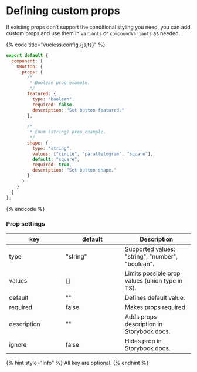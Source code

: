 # Defining custom props

If existing props don’t support the conditional styling you need, you can add custom props and use them in `variants` or `compoundVariants` as needed.

{% code title="vueless.config.{js,ts}" %}
```js
export default {
  component: {
    UButton: {
      props: {
        /* 
         * Boolean prop example.
         */
        featured: {
          type: "boolean",
          required: false,
          description: "Set button featured." 
        },
        
        /* 
         * Enum (string) prop example.
         */
        shape: {
          type: "string",
          values: ["circle", "parallelogram", "square"],
          default: "square",
          required: true,
          description: "Set button shape."
        }
      }
    }
  }
};
```
{% endcode %}

### Prop settings

<table><thead><tr><th width="138.55859375">key</th><th width="145.4765625">default</th><th>Description</th></tr></thead><tbody><tr><td>type</td><td>"string"</td><td>Supported values: "string", "number", "boolean".</td></tr><tr><td>values</td><td>[]</td><td>Limits possible prop values (union type in TS).</td></tr><tr><td>default</td><td>""</td><td>Defines default value.</td></tr><tr><td>required</td><td>false</td><td>Makes props required.</td></tr><tr><td>description</td><td>""</td><td>Adds props description in Storybook docs.</td></tr><tr><td>ignore</td><td>false</td><td>Hides prop in Storybook docs.</td></tr></tbody></table>

{% hint style="info" %}
All key are optional.
{% endhint %}
